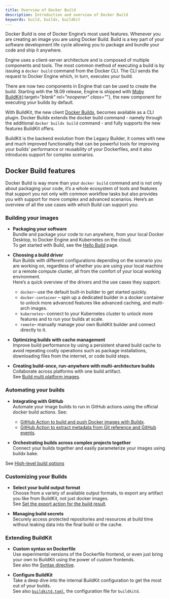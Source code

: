 ```yaml
---
title: Overview of Docker Build
description: Introduction and overview of Docker Build
keywords: build, buildx, buildkit
---
```


Docker Build is one of Docker Engine’s most used features. Whenever you are
creating an image you are using Docker Build. Build is a key part of your
software development life cycle allowing you to package and bundle your code
and ship it anywhere.

Engine uses a client-server architecture and is composed of multiple components
and tools. The most common method of executing a build is by issuing a
`docker build` command from the Docker CLI. The CLI sends the request to Docker
Engine which, in turn, executes your build.

There are now two components in Engine that can be used to create the build.
Starting with the 18.09 release, Engine is shipped with [Moby BuildKit](https://github.com/moby/buildkit){:target="_blank" rel="noopener" class="_"},
the new component for executing your builds by default.

With BuildKit, the new client [Docker Buildx](buildx/index.md), becomes
available as a CLI plugin. Docker Buildx extends the docker build command -
namely through the additional `docker buildx build` command - and fully
supports the new features BuildKit offers.

BuildKit is the backend evolution from the Legacy Builder, it comes with new
and much improved functionality that can be powerful tools for improving your
builds' performance or reusability of your Dockerfiles, and it also introduces
support for complex scenarios.


## Docker Build features

Docker Build is way more than your `docker build` command and is not only about packaging your code, it’s a whole ecosystem of tools and features that support you not only with common workflow tasks but also provides you with support for more complex and advanced scenarios.
Here’s an overview of all the use cases with which Build can support you:

### Building your images

* **Packaging your software**  
Bundle and package your code to run anywhere, from your local Docker Desktop, to Docker Engine and Kubernetes on the cloud.  
To get started with Build, see the [Hello Build](hellobuild.md) page.

* **Choosing a build driver**  
Run Buildx with different configurations depending on the scenario you are working on, regardless of whether you are using your local machine or a remote compute cluster, all from the comfort of your local working environment.  
Here’s a quick overview of the drivers and the use cases they support:  
    * `docker`– use the default built-in builder to get started quickly.
    * `docker-container` – spin up a dedicated builder in a docker container to unlock more advanced features like advanced caching, and multi-arch images.
    * `kubernetes`– connect to your Kubernetes cluster to unlock more features and to run your builds at scale.
    * `remote`–  manually manage your own BuildKit builder and connect directly to it.

* **Optimizing builds with cache management**  
Improve build performance by using a persistent shared build cache to avoid repeating costly operations such as package installations, downloading files from the internet, or code build steps.

* **Creating build-once, run-anywhere with multi-architecture builds**
Collaborate across platforms with one build artifact.  
See [Build multi platform images](buildx/index.md/#build-multi-platform-images).

### Automating your builds

* **Integrating with GitHub**  
Automate your image builds to run in GitHub actions using the official docker build actions. See:  
    * [GitHub Action to build and push Docker images with Buildx](https://github.com/docker/build-push-action).
    * [GitHub Action to extract metadata from Git reference and GitHub events](https://github.com/docker/metadata-action/).

* **Orchestrating builds across complex projects together**  
Connect your builds together and easily parameterize your images using buildx bake.  
<!--replace when Bake content is onboarded -->
See [High-level build options](buildx/index.md/#high-level-build-options)


### Customizing your Builds

* **Select your build output format**  
Choose from a variety of available output formats, to export any artifact you like from BuildKit, not just docker images.  
See [Set the export action for the build result](https://github.com/docker/buildx/blob/master/docs/reference/buildx_build.md#-set-the-export-action-for-the-build-result--o---output).

* **Managing build secrets**  
Securely access protected repositories and resources at build time without leaking data into the final build or the cache.

### Extending BuildKit

* **Custom syntax on Dockerfile**  
Use experimental versions of the Dockerfile frontend, or even just bring your own to BuildKit using the power of custom frontends.  
See also the [Syntax directive](../engine/reference/builder/#syntax).

* **Configure BuildKit**  
Take a deep dive into the internal BuildKit configuration to get the most out of your builds.  
See also [`buildkitd.toml`](https://github.com/moby/buildkit/blob/master/docs/buildkitd.toml.md), the configuration file for `buildkitd`.

